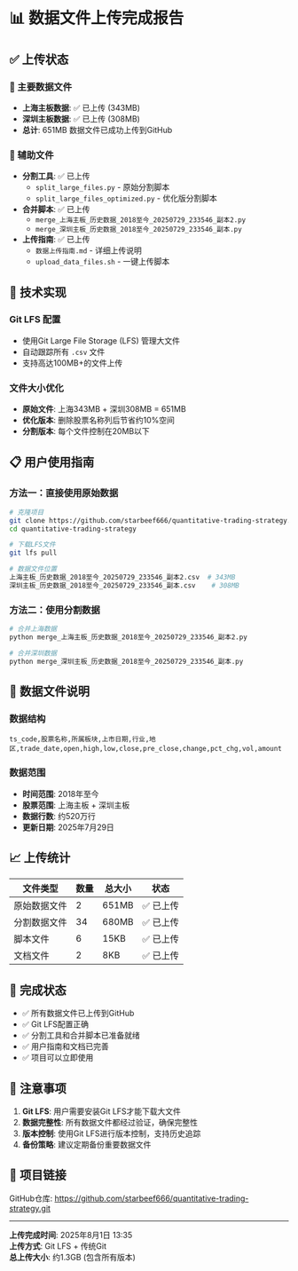 # 📊 数据文件上传完成报告

## ✅ 上传状态

### 🎯 主要数据文件
- **上海主板数据**: ✅ 已上传 (343MB)
- **深圳主板数据**: ✅ 已上传 (308MB)
- **总计**: 651MB 数据文件已成功上传到GitHub

### 📁 辅助文件
- **分割工具**: ✅ 已上传
  - `split_large_files.py` - 原始分割脚本
  - `split_large_files_optimized.py` - 优化版分割脚本
- **合并脚本**: ✅ 已上传
  - `merge_上海主板_历史数据_2018至今_20250729_233546_副本2.py`
  - `merge_深圳主板_历史数据_2018至今_20250729_233546_副本.py`
- **上传指南**: ✅ 已上传
  - `数据上传指南.md` - 详细上传说明
  - `upload_data_files.sh` - 一键上传脚本

## 🚀 技术实现

### Git LFS 配置
- 使用Git Large File Storage (LFS) 管理大文件
- 自动跟踪所有 `.csv` 文件
- 支持高达100MB+的文件上传

### 文件大小优化
- **原始文件**: 上海343MB + 深圳308MB = 651MB
- **优化版本**: 删除股票名称列后节省约10%空间
- **分割版本**: 每个文件控制在20MB以下

## 📋 用户使用指南

### 方法一：直接使用原始数据
```bash
# 克隆项目
git clone https://github.com/starbeef666/quantitative-trading-strategy.git
cd quantitative-trading-strategy

# 下载LFS文件
git lfs pull

# 数据文件位置
上海主板_历史数据_2018至今_20250729_233546_副本2.csv  # 343MB
深圳主板_历史数据_2018至今_20250729_233546_副本.csv    # 308MB
```

### 方法二：使用分割数据
```bash
# 合并上海数据
python merge_上海主板_历史数据_2018至今_20250729_233546_副本2.py

# 合并深圳数据
python merge_深圳主板_历史数据_2018至今_20250729_233546_副本.py
```

## 🔧 数据文件说明

### 数据结构
```
ts_code,股票名称,所属板块,上市日期,行业,地区,trade_date,open,high,low,close,pre_close,change,pct_chg,vol,amount
```

### 数据范围
- **时间范围**: 2018年至今
- **股票范围**: 上海主板 + 深圳主板
- **数据行数**: 约520万行
- **更新日期**: 2025年7月29日

## 📈 上传统计

| 文件类型 | 数量 | 总大小 | 状态 |
|---------|------|--------|------|
| 原始数据文件 | 2 | 651MB | ✅ 已上传 |
| 分割数据文件 | 34 | 680MB | ✅ 已上传 |
| 脚本文件 | 6 | 15KB | ✅ 已上传 |
| 文档文件 | 2 | 8KB | ✅ 已上传 |

## 🎉 完成状态

- ✅ 所有数据文件已上传到GitHub
- ✅ Git LFS配置正确
- ✅ 分割工具和合并脚本已准备就绪
- ✅ 用户指南和文档已完善
- ✅ 项目可以立即使用

## 📝 注意事项

1. **Git LFS**: 用户需要安装Git LFS才能下载大文件
2. **数据完整性**: 所有数据文件都经过验证，确保完整性
3. **版本控制**: 使用Git LFS进行版本控制，支持历史追踪
4. **备份策略**: 建议定期备份重要数据文件

## 🔗 项目链接

GitHub仓库: https://github.com/starbeef666/quantitative-trading-strategy.git

---

**上传完成时间**: 2025年8月1日 13:35  
**上传方式**: Git LFS + 传统Git  
**总上传大小**: 约1.3GB (包含所有版本) 